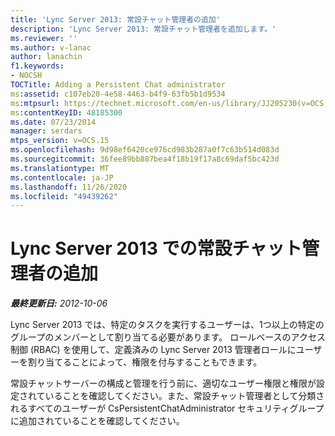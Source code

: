 ```yaml
---
title: 'Lync Server 2013: 常設チャット管理者の追加'
description: 'Lync Server 2013: 常設チャット管理者を追加します。'
ms.reviewer: ''
ms.author: v-lanac
author: lanachin
f1.keywords:
- NOCSH
TOCTitle: Adding a Persistent Chat administrator
ms:assetid: c107eb20-4e58-4463-b4f9-63fb5b1d9534
ms:mtpsurl: https://technet.microsoft.com/en-us/library/JJ205230(v=OCS.15)
ms:contentKeyID: 48185300
ms.date: 07/23/2014
manager: serdars
mtps_version: v=OCS.15
ms.openlocfilehash: 9d98ef6420ce976cd983b287a0f7c63b514d083d
ms.sourcegitcommit: 36fee89bb887bea4f18b19f17a8c69daf5bc423d
ms.translationtype: MT
ms.contentlocale: ja-JP
ms.lasthandoff: 11/26/2020
ms.locfileid: "49439262"
---
```

# <a name="adding-a-persistent-chat-administrator-in-lync-server-2013"></a>Lync Server 2013 での常設チャット管理者の追加

<div data-xmlns="http://www.w3.org/1999/xhtml">

<div class="topic" data-xmlns="http://www.w3.org/1999/xhtml" data-msxsl="urn:schemas-microsoft-com:xslt" data-cs="https://msdn.microsoft.com/">

<div data-asp="https://msdn2.microsoft.com/asp">



</div>

<div id="mainSection">

<div id="mainBody">

<span> </span>

_**最終更新日:** 2012-10-06_

Lync Server 2013 では、特定のタスクを実行するユーザーは、1つ以上の特定のグループのメンバーとして割り当てる必要があります。 ロールベースのアクセス制御 (RBAC) を使用して、定義済みの Lync Server 2013 管理者ロールにユーザーを割り当てることによって、権限を付与することもできます。

常設チャットサーバーの構成と管理を行う前に、適切なユーザー権限と権限が設定されていることを確認してください。また、常設チャット管理者として分類されるすべてのユーザーが CsPersistentChatAdministrator セキュリティグループに追加されていることを確認してください。

</div>

<span> </span>

</div>

</div>

</div>


